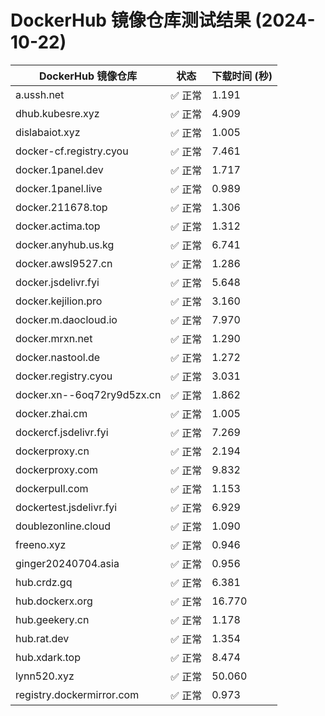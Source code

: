 # DockerHub 镜像仓库测试结果 (2024-10-22)

| DockerHub 镜像仓库 | 状态 | 下载时间 (秒) |
| ------------------ | ---- | ------------- |
| a.ussh.net | ✅ 正常 | 1.191 |
| dhub.kubesre.xyz | ✅ 正常 | 4.909 |
| dislabaiot.xyz | ✅ 正常 | 1.005 |
| docker-cf.registry.cyou | ✅ 正常 | 7.461 |
| docker.1panel.dev | ✅ 正常 | 1.717 |
| docker.1panel.live | ✅ 正常 | 0.989 |
| docker.211678.top | ✅ 正常 | 1.306 |
| docker.actima.top | ✅ 正常 | 1.312 |
| docker.anyhub.us.kg | ✅ 正常 | 6.741 |
| docker.awsl9527.cn | ✅ 正常 | 1.286 |
| docker.jsdelivr.fyi | ✅ 正常 | 5.648 |
| docker.kejilion.pro | ✅ 正常 | 3.160 |
| docker.m.daocloud.io | ✅ 正常 | 7.970 |
| docker.mrxn.net | ✅ 正常 | 1.290 |
| docker.nastool.de | ✅ 正常 | 1.272 |
| docker.registry.cyou | ✅ 正常 | 3.031 |
| docker.xn--6oq72ry9d5zx.cn | ✅ 正常 | 1.862 |
| docker.zhai.cm | ✅ 正常 | 1.005 |
| dockercf.jsdelivr.fyi | ✅ 正常 | 7.269 |
| dockerproxy.cn | ✅ 正常 | 2.194 |
| dockerproxy.com | ✅ 正常 | 9.832 |
| dockerpull.com | ✅ 正常 | 1.153 |
| dockertest.jsdelivr.fyi | ✅ 正常 | 6.929 |
| doublezonline.cloud | ✅ 正常 | 1.090 |
| freeno.xyz | ✅ 正常 | 0.946 |
| ginger20240704.asia | ✅ 正常 | 0.956 |
| hub.crdz.gq | ✅ 正常 | 6.381 |
| hub.dockerx.org | ✅ 正常 | 16.770 |
| hub.geekery.cn | ✅ 正常 | 1.178 |
| hub.rat.dev | ✅ 正常 | 1.354 |
| hub.xdark.top | ✅ 正常 | 8.474 |
| lynn520.xyz | ✅ 正常 | 50.060 |
| registry.dockermirror.com | ✅ 正常 | 0.973 |
